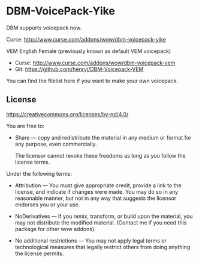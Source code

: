# DBM-VoicePack-Yike

DBM supports voicepack now.

Curse: http://www.curse.com/addons/wow/dbm-voicepack-yike

VEM English Female (previously known as default VEM voicepack)
 * Curse: http://www.curse.com/addons/wow/dbm-voicepack-vem
 * Git: https://github.com/henryj/DBM-Voicepack-VEM

You can find the filelist here if you want to make your own voicepack.


License
------
https://creativecommons.org/licenses/by-nd/4.0/

You are free to:

 *  Share — copy and redistribute the material in any medium or format for any purpose, even commercially.

    The licensor cannot revoke these freedoms as long as you follow the license terms.

Under the following terms:

 * Attribution — You must give appropriate credit, provide a link to the license, and indicate if changes were made. You may do so in any reasonable manner, but not in any way that suggests the licensor endorses you or your use.

 * NoDerivatives — If you remix, transform, or build upon the material, you may not distribute the modified material. (Contact me if you need this package for other wow addons).

 * No additional restrictions — You may not apply legal terms or technological measures that legally restrict others from doing anything the license permits.

